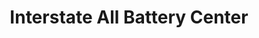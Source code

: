 ---
title: "Interstate All Battery Center"
url: /rockford/interstate-all-battery-center/
shop: Elektronik
---
